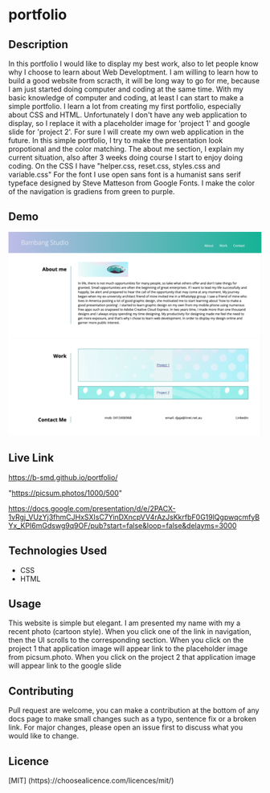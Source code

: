 # portfolio

## Description
In this portfolio I would like to display my best work, also to let people know why I choose to learn about Web Developtment. I am willing to learn how to build a good website from scracth, it will be long way to go for me, because I am just started doing computer and coding at the same time. With my basic knowledge of computer and coding, at least I can start to make a simple portfolio. I learn a lot from creating my first portfolio, especially about CSS and HTML. Unfortunately I don't have any web application to display, so I replace it with a placeholder image for 'project 1' and google slide for 'project 2'. For sure I will create my own web application in the future. In this simple portfolio, I try to make the presentation look propotional and the color matching. The about me section, I explain my current situation, also after 3 weeks doing course I start to enjoy doing coding. On the CSS I have "helper.css, reset.css, styles.css and variable.css" For the font I use open sans font is a humanist sans serif typeface designed by Steve Matteson from Google Fonts. I make the color of the navigation is gradiens from green to purple.
  


## Demo
![portfolio](./assets/img/screenshot1.png)
![portfolio](./assets/img/screenshot2.png)


## Live Link
 https://b-smd.github.io/portfolio/

"https://picsum.photos/1000/500" 

https://docs.google.com/presentation/d/e/2PACX-1vRgj_VUzYj3fhmCJHxSXIsC7YinDXncpVV4rAzJsKkrfbF0G19lQgpwqcmfyBYx_KPI6mGdswg9q9OF/pub?start=false&loop=false&delayms=3000 

## Technologies Used
- CSS
- HTML

## Usage
This website is simple but elegant. I am presented my name with my a recent photo (cartoon style). When you click one of the link in navigation, then the UI scrolls to the corresponding section. When you click on the project 1 that application image will appear link to the placeholder image from picsum.photo. When you click on the project 2 that application image will appear link to the google slide


## Contributing
Pull request are welcome, you can make a contribution at the bottom of any docs page to make small changes such as a typo, sentence fix or a broken link. For major changes, please open an issue first to discuss what you would like to change.


## Licence
[MIT]
(https)://choosealicence.com/licences/mit/)


